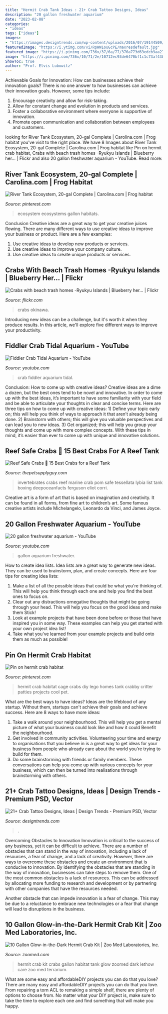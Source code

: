 ```yaml
---
title: "Hermit Crab Tank Ideas : 21+ Crab Tattoo Designs, Ideas"
description: "20 gallon freshwater aquarium"
date: "2023-02-08"
categories:
- "ideas"
tags: ["ideas"]
images:
- "https://images.designtrends.com/wp-content/uploads/2016/07/19144509/Crab-Dot-Work-Leg-Tattoo.jpg"
featuredImage: "https://i.ytimg.com/vi/RpWW1ouGcPE/maxresdefault.jpg"
featured_image: "https://i.pinimg.com/736x/37/6a/77/376a773d63edcb9aa27617369362f0ae.jpg"
image: "https://i.pinimg.com/736x/10/71/2e/10712ec93de6470bf1c1c73af43be6b5.jpg"
ShowToc: true
author: "Prof. Elvis Lubowitz"
---
```



Achievable Goals for Innovation: How can businesses achieve their innovation goals?
There is no one answer to how businesses can achieve their innovation goals. However, some tips include:
1. Encourage creativity and allow for risk-taking.
2. Allow for constant change and evolution in products and services.
3. Foster a collaborative environment where everyone is supportive of innovation. 
4. Promote open communication and collaboration between employees and customers.

	

		
looking for River Tank Ecosystem, 20-gal Complete | Carolina.com | Frog habitat you've visit to the right place. We have 8 Images about River Tank Ecosystem, 20-gal Complete | Carolina.com | Frog habitat like Pin on hermit crab habitat, Crabs with beach trash homes -Ryukyu Islands | Blueberry her… | Flickr and also 20 gallon freshwater aquarium - YouTube. Read more:
		
    
## River Tank Ecosystem, 20-gal Complete | Carolina.com | Frog Habitat

<img loading=lazy src="https://i.pinimg.com/736x/37/6a/77/376a773d63edcb9aa27617369362f0ae.jpg" onerror="this.onerror=null;this.src='https://tse2.mm.bing.net/th?id=OIP.sSAQ2JpBl3gQ6XVNq6j9awHaHa&amp;pid=15.1';" alt="River Tank Ecosystem, 20-gal Complete | Carolina.com | Frog habitat">

_Source: pinterest.com_

>ecosystem ecosystems gallon habitats. 

	

Conclusion
Creative ideas are a great way to get your creative juices flowing. There are many different ways to use creative ideas to improve your business or product. Here are a few examples:
1. Use creative ideas to develop new products or services.
2. Use creative ideas to improve your company culture.
3. Use creative ideas to create unique products or services.

    
## Crabs With Beach Trash Homes -Ryukyu Islands | Blueberry Her… | Flickr

<img loading=lazy src="https://c1.staticflickr.com/5/4496/36697141233_312694391f_b.jpg" onerror="this.onerror=null;this.src='https://tse1.mm.bing.net/th?id=OIP.byUrF2neWl-rdsN-l0QvsgHaE8&amp;pid=15.1';" alt="Crabs with beach trash homes -Ryukyu Islands | Blueberry her… | Flickr">

_Source: flickr.com_

>crabs okinawa. 

	

Introducing new ideas can be a challenge, but it's worth it when they produce results. In this article, we'll explore five different ways to improve your productivity.

    
## Fiddler Crab Tidal Aquarium - YouTube

<img loading=lazy src="https://i.ytimg.com/vi/RpWW1ouGcPE/maxresdefault.jpg" onerror="this.onerror=null;this.src='https://tse1.mm.bing.net/th?id=OIP.Vg4k7vB6SXc9YRgngZ_LdAHaEK&amp;pid=15.1';" alt="Fiddler Crab Tidal Aquarium - YouTube">

_Source: youtube.com_

>crab fiddler aquarium tidal. 

	

Conclusion: How to come up with creative ideas?
Creative ideas are a dime a dozen, but the best ones tend to be novel and innovative. In order to come up with the best ideas, it’s important to have some familiarity with your field and be able to articulate your thoughts in clear and concise terms. Here are three tips on how to come up with creative ideas: 1) Define your topic early on; this will help you think of ways to approach it that aren’t already being done. 2) Brainstorm with others; this will give you valuable perspectives and can lead you to new ideas. 3) Get organized; this will help you group your thoughts and come up with more complex concepts. With these tips in mind, it’s easier than ever to come up with unique and innovative solutions.

    
## Reef Safe Crabs 🦀 15 Best Crabs For A Reef Tank

<img loading=lazy src="https://thepetsupplyguy.com/wp-content/uploads/Reef-Safe-Crabs-Eliot-Ferguson-CC-BY-SA-3.0.jpg" onerror="this.onerror=null;this.src='https://tse4.mm.bing.net/th?id=OIP.ARZv2o52_zeDOZ5yix_2VAHaE8&amp;pid=15.1';" alt="Reef Safe Crabs 🦀 15 Best Crabs for a Reef Tank">

_Source: thepetsupplyguy.com_

>invertebrates crabs reef marine crab pom safe tessellata lybia list tank boxing deepoceanfacts ferguson eliot corri. 

	

Creative art is a form of art that is based on imagination and creativity. It can be found in all forms, from fine art to children’s art. Some famous creative artists include Michelangelo, Leonardo da Vinci, and James Joyce.

    
## 20 Gallon Freshwater Aquarium - YouTube

<img loading=lazy src="https://i.ytimg.com/vi/o36KycGD0mE/maxresdefault.jpg" onerror="this.onerror=null;this.src='https://tse3.mm.bing.net/th?id=OIP.wlvvIsplZypTXAjtD3p6bQHaEK&amp;pid=15.1';" alt="20 gallon freshwater aquarium - YouTube">

_Source: youtube.com_

>gallon aquarium freshwater. 

	

How to create idea lists.
Idea lists are a great way to generate new ideas. They can be used to brainstorm, plan, and create concepts. Here are four tips for creating idea lists:
1. Make a list of all the possible ideas that could be what you're thinking of. This will help you think through each one and help you find the best ones to focus on.
2. Clear out any distractions ornegative thoughts that might be going through your head. This will help you focus on the good ideas and make them Stick!
3. Look at example projects that have been done before or those that have inspired you in some way. These examples can help you get started with your own project idea list!
4. Take what you've learned from your example projects and build onto them as much as possible!

    
## Pin On Hermit Crab Habitat

<img loading=lazy src="https://i.pinimg.com/736x/10/71/2e/10712ec93de6470bf1c1c73af43be6b5.jpg" onerror="this.onerror=null;this.src='https://tse4.mm.bing.net/th?id=OIP.4H4gQyBYA_GVtj6kRvEIOwHaJ3&amp;pid=15.1';" alt="Pin on hermit crab habitat">

_Source: pinterest.com_

>hermit crab habitat cage crabs diy lego homes tank crabby critter patties projects cool pet. 

	

What are the best ways to have ideas?
Ideas are the lifeblood of any startup. Without them, startups can't achieve their goals and achieve success. Here are 8 ways to have more ideas:
1. Take a walk around your neighbourhood. This will help you get a mental picture of what your business could look like and how it could Benefit the neighbourhood.
2. Get involved in community activities. Volunteering your time and energy to organisations that you believe in is a great way to get ideas for your business from people who already care about the world you're trying to build for them. 
3. Do some brainstorming with friends or family members. These conversations can help you come up with various concepts for your business, which can then be turned into realisations through brainstorming with others. 

    
## 21+ Crab Tattoo Designs, Ideas | Design Trends - Premium PSD, Vector

<img loading=lazy src="https://images.designtrends.com/wp-content/uploads/2016/07/19144509/Crab-Dot-Work-Leg-Tattoo.jpg" onerror="this.onerror=null;this.src='https://tse4.mm.bing.net/th?id=OIP.WLcxhUWe1K3GsJqQzJkATwHaHa&amp;pid=15.1';" alt="21+ Crab Tattoo Designs, Ideas | Design Trends - Premium PSD, Vector">

_Source: designtrends.com_

>. 

	

Overcoming Obstacles to Innovation
Innovation is critical to the success of any business, yet it can be difficult to achieve. There are a number of obstacles that can stand in the way of innovation, including a lack of resources, a fear of change, and a lack of creativity. However, there are ways to overcome these obstacles and create an environment that is conducive to innovation.
By identifying the obstacles that are standing in the way of innovation, businesses can take steps to remove them. One of the most common obstacles is a lack of resources. This can be addressed by allocating more funding to research and development or by partnering with other companies that have the resources needed.

Another obstacle that can impede innovation is a fear of change. This may be due to a reluctance to embrace new technologies or a fear that change will lead to disruptions in the business.

    
## 10 Gallon Glow-in-the-Dark Hermit Crab Kit | Zoo Med Laboratories, Inc.

<img loading=lazy src="https://zoomed.com/wp-content/uploads/NT-H10_Hermit_Crab_Kit_alt.jpg" onerror="this.onerror=null;this.src='https://tse2.mm.bing.net/th?id=OIP.fBn9_mc2gk-oar12E6uJUgHaDD&amp;pid=15.1';" alt="10 Gallon Glow-in-the-Dark Hermit Crab Kit | Zoo Med Laboratories, Inc.">

_Source: zoomed.com_

>hermit crab kit crabs gallon habitat tank glow zoomed dark lethow care zoo med terrarium. 

	

What are some easy and affordableDIY projects you can do that you love?
There are many easy and affordableDIY projects you can do that you love. From repairing a torn ACL to remaking a simple shelf, there are plenty of options to choose from. No matter what your DIY project is, make sure to take the time to explore each one and find something that will make you happy.

